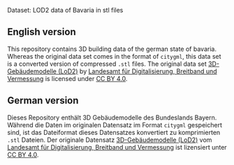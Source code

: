 Dataset: LOD2 data of Bavaria in stl files

## English version
This repository contains 3D building data of the german state of bavaria. Whereas the original data set comes in the format of `citygml`, this data set
is a converted version of compressed `.stl` files.
The original data set [3D-Gebäudemodelle (LoD2)](https://geodaten.bayern.de/opengeodata/OpenDataDetail.html?pn=lod2) by [Landesamt für Digitalisierung,
Breitband und Vermessung](https://www.ldbv.bayern.de/vermessung/bvv.html) is licensed under [CC BY 4.0](https://creativecommons.org/licenses/by/4.0/deed.de). 


## German version
Dieses Repository enthält 3D Gebäudemodelle des Bundeslands Bayern. Während die Daten im originalen Datensatz im Format `citygml` gespeichert sind, ist das Dateiformat
dieses Datensatzes konvertiert zu komprimierten `.stl` Dateien.
Der originale Datensatz [3D-Gebäudemodelle (LoD2)](https://geodaten.bayern.de/opengeodata/OpenDataDetail.html?pn=lod2) vom [Landesamt für Digitalisierung,
Breitband und Vermessung](https://www.ldbv.bayern.de/vermessung/bvv.html) ist lizensiert unter [CC BY 4.0](https://creativecommons.org/licenses/by/4.0/deed.de). 
